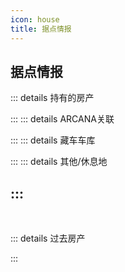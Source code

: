 ```yaml
---
icon: house
title: 据点情报
---
```

## <div style class="text-bg-grey"> 据点情报 <i class="fa-solid fa-house" style="color: lightSteelblue"></i></div>

::: details 持有的房产

:::
::: details ARCANA关联

:::
::: details 藏车车库

:::
::: details 其他/休息地

:::
---
<br>

::: details 过去房产

:::